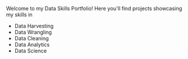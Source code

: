 Welcome to my Data Skills Portfolio! Here you'll find projects showcasing my skills in
- Data Harvesting
- Data Wrangling
- Data Cleaning
- Data Analytics
- Data Science